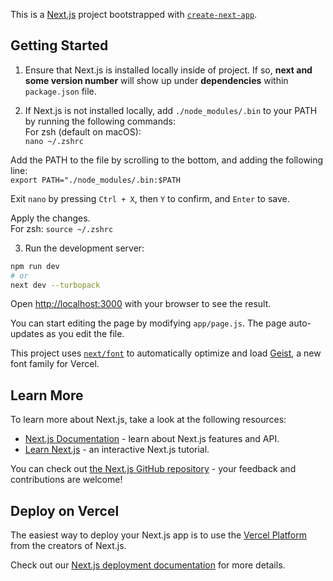 This is a [Next.js](https://nextjs.org) project bootstrapped with [`create-next-app`](https://github.com/vercel/next.js/tree/canary/packages/create-next-app).

## Getting Started

1) Ensure that Next.js is installed locally inside of project. If so, **next and some version number** will show up under **dependencies** within `package.json` file.


2) If Next.js is not installed locally, add `./node_modules/.bin` to your PATH by running the following commands:<br/>
For zsh (default on macOS):<br/>
`nano ~/.zshrc`

  Add the PATH to the file by scrolling to the bottom, and adding the following line:<br/>
  `export PATH="./node_modules/.bin:$PATH`

  Exit `nano` by pressing `Ctrl + X`, then `Y` to confirm, and `Enter` to save.

  Apply the changes.<br/>
  For zsh: `source ~/.zshrc`


3) Run the development server:
```bash
npm run dev
# or
next dev --turbopack
```

Open [http://localhost:3000](http://localhost:3000) with your browser to see the result.

You can start editing the page by modifying `app/page.js`. The page auto-updates as you edit the file.

This project uses [`next/font`](https://nextjs.org/docs/app/building-your-application/optimizing/fonts) to automatically optimize and load [Geist](https://vercel.com/font), a new font family for Vercel.

## Learn More

To learn more about Next.js, take a look at the following resources:

- [Next.js Documentation](https://nextjs.org/docs) - learn about Next.js features and API.
- [Learn Next.js](https://nextjs.org/learn) - an interactive Next.js tutorial.

You can check out [the Next.js GitHub repository](https://github.com/vercel/next.js) - your feedback and contributions are welcome!

## Deploy on Vercel

The easiest way to deploy your Next.js app is to use the [Vercel Platform](https://vercel.com/new?utm_medium=default-template&filter=next.js&utm_source=create-next-app&utm_campaign=create-next-app-readme) from the creators of Next.js.

Check out our [Next.js deployment documentation](https://nextjs.org/docs/app/building-your-application/deploying) for more details.
